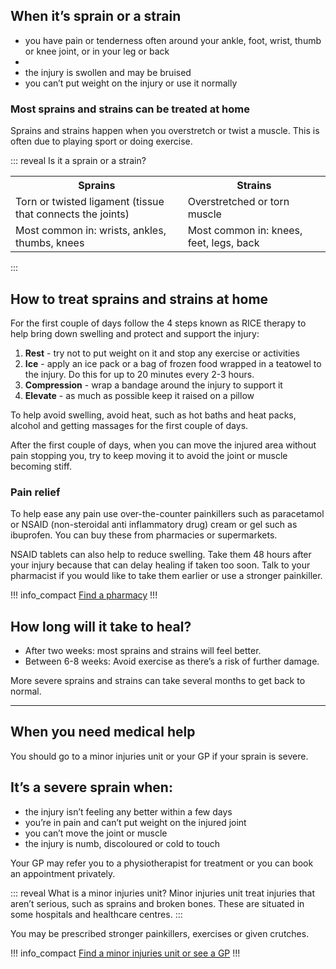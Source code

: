 <article class="panel">
  <div class="panel__content">
    <h2>When it’s sprain or a strain</h2>
    <ul class="list--chevron">
      <li>you have pain or tenderness often around your ankle, foot, wrist, thumb or knee joint, or in your leg or back<li>
      <li>the injury is swollen and may be bruised</li>
      <li>you can’t put weight on the injury or use it normally</li>
    </ul>
  </div>
  <footer class="panel__footer"><h3>Most sprains and strains can be treated at home</h3></footer>
</article>

Sprains and strains happen when you overstretch or twist a muscle.  This is often due to playing sport or doing exercise.

::: reveal Is it a sprain or a strain?
  <div class="table--horizontal-scroll">
    <table class="panel panel--binary">
      <tr>
        <th>Sprains</th>
        <th>Strains</th>
      </tr>
      <tr>
        <td>Torn or twisted ligament (tissue that connects the joints)</td>
        <td>Overstretched or torn muscle</td>
      </tr>
      <tr>
        <td>Most common in: wrists, ankles, thumbs, knees</td>
        <td>Most common in: knees, feet, legs, back
      </tr>
    </table>
  </div>
:::

## How to treat sprains and strains at home

For the first couple of days follow the 4 steps known as RICE therapy to help bring down swelling and protect and support the injury:

1. **Rest** - try not to put weight on it and stop any exercise or activities 
1. **Ice** - apply an ice pack or a bag of frozen food wrapped in a teatowel to the injury. Do this for up to 20 minutes every 2-3 hours.  
1. **Compression** - wrap a bandage around the injury to support it
1. **Elevate** - as much as possible keep it raised on a pillow 

To help avoid swelling, avoid heat, such as hot baths and heat packs, alcohol and getting massages for the first couple of days.

After the first couple of days, when you can move the injured area without pain stopping you, try to keep moving it to avoid the joint or muscle becoming stiff.

### Pain relief

To help ease any pain use over-the-counter painkillers such as paracetamol or NSAID  (non-steroidal anti inflammatory drug) cream or gel such as ibuprofen. You can buy these from pharmacies or supermarkets. 

NSAID tablets can also help to reduce swelling. Take them 48 hours after your injury because that can delay healing if taken too soon. Talk to your pharmacist if you would like to take them earlier or use a stronger painkiller. 

!!! info_compact
  [Find a pharmacy](https://beta.nhs.uk/finders/find-help) 
!!!

## How long will it take to heal?

- After two weeks: most sprains and strains will feel better. 
- Between 6-8 weeks: Avoid exercise as there’s a risk of further damage. 

More severe sprains and strains can take several months to get back to normal. 

<hr>

## When you need medical help

You should go to a minor injuries unit or your GP if your sprain is severe.

<article class="panel">
  <div class="panel__content">
    <h2>It’s a severe sprain when:</h2>
    <ul class="list--chevron">
      <li>the injury isn’t feeling any better within a few days</li>
      <li>you’re in pain and can’t put weight on the injured joint</li>
      <li>you can’t move the joint or muscle</li>
      <li>the injury is numb, discoloured or cold to touch</li>
    </ul>
  </div>
</article>

Your GP may refer you to a physiotherapist for treatment or you can book an appointment privately.

::: reveal What is a minor injuries unit? 
  Minor injuries unit treat injuries that aren’t serious, such as sprains and broken bones. These are situated in some hospitals and healthcare centres. 
:::

You may be prescribed stronger painkillers, exercises or given crutches.

!!! info_compact
  [Find a minor injuries unit or see a GP](http://www.nhs.uk/service-search/)
!!!